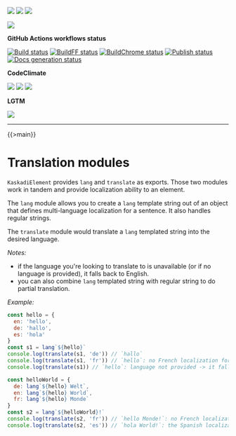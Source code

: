 ![](https://img.shields.io/github/package-json/v/kaskadi/kaskadi-element)
![](https://img.shields.io/badge/code--style-standard-blue)
![](https://img.shields.io/github/license/kaskadi/kaskadi-element?color=blue)

[![](https://img.shields.io/badge/live-example-orange)](https://cdn.klimapartner.net/modules/%40kaskadi/kaskadi-element/example/index.html)

**GitHub Actions workflows status**

[![Build status](https://img.shields.io/github/workflow/status/kaskadi/kaskadi-element/build?label=build&logo=mocha)](https://github.com/kaskadi/kaskadi-element/actions?query=workflow%3Abuild)
[![BuildFF status](https://img.shields.io/github/workflow/status/kaskadi/kaskadi-element/build-on-firefox?label=firefox&logo=Mozilla%20Firefox&logoColor=white)](https://github.com/kaskadi/kaskadi-element/actions?query=workflow%3Abuild-on-firefox)
[![BuildChrome status](https://img.shields.io/github/workflow/status/kaskadi/kaskadi-element/build-on-chrome?label=chrome&logo=Google%20Chrome&logoColor=white)](https://github.com/kaskadi/kaskadi-element/actions?query=workflow%3Abuild-on-chrome)
[![Publish status](https://img.shields.io/github/workflow/status/kaskadi/kaskadi-element/publish?label=publish&logo=Amazon%20AWS)](https://github.com/kaskadi/kaskadi-element/actions?query=workflow%3Apublish)
[![Docs generation status](https://img.shields.io/github/workflow/status/kaskadi/kaskadi-element/generate-docs?label=docs&logo=read-the-docs)](https://github.com/kaskadi/kaskadi-element/actions?query=workflow%3Agenerate-docs)

**CodeClimate**

[![](https://img.shields.io/codeclimate/maintainability/kaskadi/kaskadi-element?label=maintainability&logo=Code%20Climate)](https://codeclimate.com/github/kaskadi/kaskadi-element)
[![](https://img.shields.io/codeclimate/tech-debt/kaskadi/kaskadi-element?label=technical%20debt&logo=Code%20Climate)](https://codeclimate.com/github/kaskadi/kaskadi-element)
[![](https://img.shields.io/codeclimate/coverage/kaskadi/kaskadi-element?label=test%20coverage&logo=Code%20Climate)](https://codeclimate.com/github/kaskadi/kaskadi-element)

**LGTM**

[![](https://img.shields.io/lgtm/grade/javascript/github/kaskadi/kaskadi-element?label=code%20quality&logo=LGTM)](https://lgtm.com/projects/g/kaskadi/kaskadi-element/?mode=list&logo=LGTM)

<!-- You can add badges inside of this section if you'd like -->

****

<!-- automatically generated documentation will be placed in here -->
{{>main}}
<!-- automatically generated documentation will be placed in here -->

# Translation modules <a name="translation-module"></a>

`KaskadiElement` provides `lang` and `translate` as exports. Those two modules work in tandem and provide localization ability to an element.

The `lang` module allows you to create a `lang` template string out of an object that defines multi-language localization for a sentence. It also handles regular strings.

The `translate` module would translate a `lang` templated string into the desired language.

_Notes:_
- if the language you're looking to translate to is unavailable (or if no language is provided), it falls back to English.
- you can also combine `lang` templated string with regular string to do partial translation.

_Example:_
```js
const hello = {
  en: 'hello',
  de: 'hallo',
  es: 'hola'
}
const s1 = lang`${hello}`
console.log(translate(s1, 'de')) // `hallo`
console.log(translate(s1, 'fr')) // `hello`: no French localization for `hello` -> it falls back to English
console.log(translate(s1)) // `hello`: language not provided -> it falls back to English

const helloWorld = {
  de: lang`${hello} Welt`,
  en: lang`${hello} World`,
  fr: lang`${hello} Monde`
}
const s2 = lang`${helloWorld}!`
console.log(translate(s2, 'fr')) // `hello Monde!`: no French localization for `hello` -> it falls back to English
console.log(translate(s2, 'es')) // `hola World!`: the Spanish localization for `hello` is `hola`
```